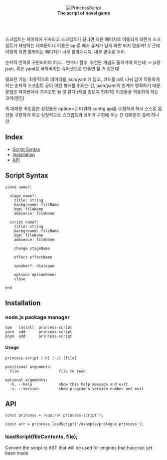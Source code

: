 <div align="center">

<br><br>

![PrincessScript](https://github.com/everyt/princess-script/assets/80094147/415659a9-7876-4a87-a55d-85d9480151e2) <br><b>The script of novel game</b><br><br><br><br>

</div>

스크립트는 페이지에 귀속되고 스크립트가 끝나면 다른 페이지로 이동되게 하면서
스크립트가 재생하는 대화문이나 이름은 api로 빼서 유저가 담게 하면 되지 않을까?
// 근데 이렇게 되면 중복되는 페이지가 너무 많아지니까, 내부 변수로 처리

순차적 언어로 구현되어야 하고... 변수나 함수, 조건문 개념도 들어가야 하는데 -> js랑 json, 혹은 yaml로 바꿔버리는 슈퍼셋으로 만들면 될 거 같은데

필요한 기능:
최종적으로 데이터를 json/yaml에 담고, 코드를 js로 나눠 담아 작동하게 하는 순차적 스크립트
굳이 이런 형태를 취하는 건, json/yaml의 한계가 명확하기 때문.
문법은 파이썬에서 가져오면 될 것 같다 (제일 초보자 친화적)
이것들을 작동하게 하는 코어(엔진)

즉 대화문 속도같은 설정들은 option={} 따위의 config api를 수정하게 해서 스스로 옵션을 구현하게 하고
실질적으로 스크립트와 코어가 구현해 주는 건 대화문의 출력 하나만.

## Index

- [Script Syntax](#script-syntax)
- [Installation](#installation)
- [API](#api)

## Script Syntax

```
scene name?:

  stage name?:
    title: string
    background: fileName
    bgm: fileName
    ambience: fileName

  script name?:
    title: string
    background: fileName
    bgm: fileName
    ambience: fileName

    change stageName

    effect effectName

    speaker?: dialogue

    options optionName:
    close

end
```

## Installation

### node.js package manager

```
npm   install  princess-script
yarn  add      princess-script
pnpm  add      princess-script
```

#### Usage

```
princess-script [-h] [-v] [file]

positional arguments:
  file                  file to read

optional arguments:
  -h, --help            show this help message and exit
  -v, --version         show program's version number and exit
```

## API

```
const princess = require('princess-script');

const arr = princess.loadScript('/example/prologue.princess');
```

### loadScript(fileContents, file);

Convert the script to AST that will be used for engines that have not yet been made
